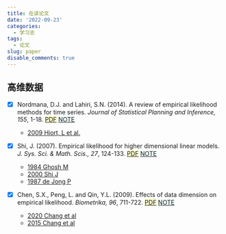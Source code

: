 ```yaml
---
title: 在读论文
date: '2022-09-23'
categories:
  - 学习志
tags:
  - 论文
slug: paper
disable_comments: true
---
```


<!-- <font style="background-color: #FFFFCD;">[PDF](/resources/HighDimen/2.pdf)</font>
<font style="background-color: #F0FFFF;">[NOTE](/resources/HighDimen/2-note.pdf)</font>
<font style="background-color: #E6E6FA;">[CODE](/resources/HighDimen/2-code.pdf)</font>
-->

## 高维数据
- [X] Nordmana, D.J. and Lahiri, S.N. (2014). A review of empirical likelihood methods for time series. _Journal of Statistical Planning and Inference, 155_, 1-18. <font style="background-color: #FFFFCD;">[PDF](/resources/HighDimen/1.pdf)</font>  <font style="background-color: #F0FFFF;">[NOTE](/resources/HighDimen/1-note.pdf)</font>

   - [2009 Hjort, L et al.](/resources/HighDimen/1-1.pdf)

- [X] Shi, J. (2007). Empirical likelihood for higher dimensional linear models. _J. Sys. Sci. & Math. Scis., 27_, 124-133. <font style="background-color: #FFFFCD;">[PDF](/resources/HighDimen/2.pdf)</font>  <font style="background-color: #F0FFFF;">[NOTE](/resources/HighDimen/2-note.pdf)</font>
   - [1984 Ghosh M](/resources/HighDimen/2-1.pdf)
   - [2000 Shi J](/resources/HighDimen/2-2.pdf)
   - [1987 de Jong P](/resources/HighDimen/2-3.pdf)

- [X] Chen, S.X., Peng, L. and Qin, Y.L. (2009). Effects of data dimension on empirical likelihood. _Biometrika, 96_, 711-722. <font style="background-color: #FFFFCD;">[PDF](/resources/HighDimen/3.pdf)</font>  <font style="background-color: #F0FFFF;">[NOTE](/resources/HighDimen/3-note.pdf)</font>
   - [2020 Chang et al](/resources/HighDimen/3-1.pdf)
   - [2015 Chang et al](/resources/HighDimen/3-2.pdf)

